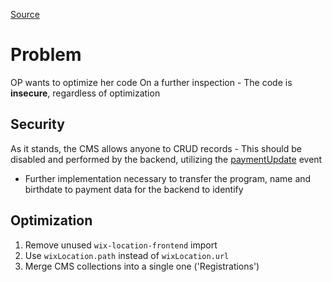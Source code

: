 [Source](https://forum.wixstudio.com/t/custom-code-review-alternative-to-nested-if-loop/70118)

# Problem
OP wants to optimize her code
On a further inspection - The code is **insecure**, regardless of optimization

## Security
As it stands, the CMS allows anyone to CRUD records - This should be disabled and performed by the backend, utilizing the [paymentUpdate]() event
- Further implementation necessary to transfer the program, name and birthdate to payment data for the backend to identify

## Optimization
1. Remove unused `wix-location-frontend` import
2. Use `wixLocation.path` instead of `wixLocation.url`
3. Merge CMS collections into a single one ('Registrations')
